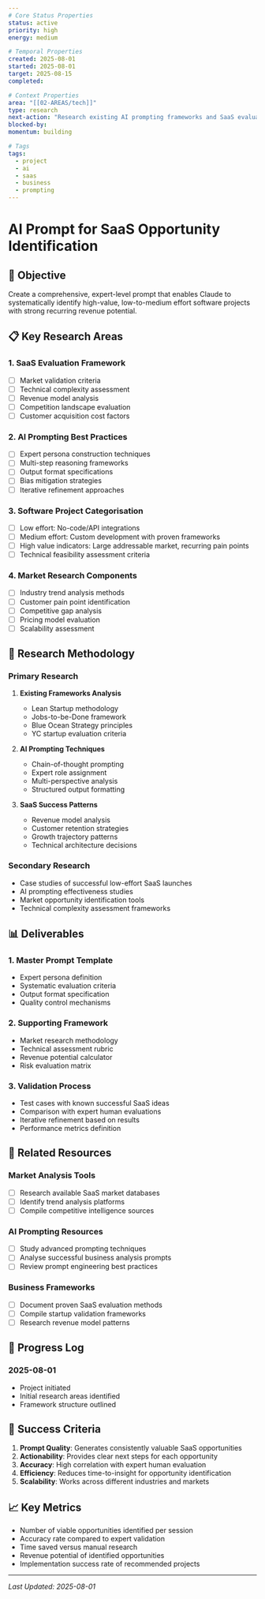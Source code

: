 ```yaml
---
# Core Status Properties
status: active
priority: high
energy: medium

# Temporal Properties
created: 2025-08-01
started: 2025-08-01
target: 2025-08-15
completed:

# Context Properties
area: "[[02-AREAS/tech]]"
type: research
next-action: "Research existing AI prompting frameworks and SaaS evaluation criteria"
blocked-by:
momentum: building

# Tags
tags:
  - project
  - ai
  - saas
  - business
  - prompting
---
```


# AI Prompt for SaaS Opportunity Identification

## 🎯 Objective
Create a comprehensive, expert-level prompt that enables Claude to systematically identify high-value, low-to-medium effort software projects with strong recurring revenue potential.

## 📋 Key Research Areas

### 1. SaaS Evaluation Framework
- [ ] Market validation criteria
- [ ] Technical complexity assessment
- [ ] Revenue model analysis
- [ ] Competition landscape evaluation
- [ ] Customer acquisition cost factors

### 2. AI Prompting Best Practices
- [ ] Expert persona construction techniques
- [ ] Multi-step reasoning frameworks
- [ ] Output format specifications
- [ ] Bias mitigation strategies
- [ ] Iterative refinement approaches

### 3. Software Project Categorisation
- [ ] Low effort: No-code/API integrations
- [ ] Medium effort: Custom development with proven frameworks
- [ ] High value indicators: Large addressable market, recurring pain points
- [ ] Technical feasibility assessment criteria

### 4. Market Research Components
- [ ] Industry trend analysis methods
- [ ] Customer pain point identification
- [ ] Competitive gap analysis
- [ ] Pricing model evaluation
- [ ] Scalability assessment

## 🔬 Research Methodology

### Primary Research
1. **Existing Frameworks Analysis**
   - Lean Startup methodology
   - Jobs-to-be-Done framework
   - Blue Ocean Strategy principles
   - YC startup evaluation criteria

2. **AI Prompting Techniques**
   - Chain-of-thought prompting
   - Expert role assignment
   - Multi-perspective analysis
   - Structured output formatting

3. **SaaS Success Patterns**
   - Revenue model analysis
   - Customer retention strategies
   - Growth trajectory patterns
   - Technical architecture decisions

### Secondary Research
- Case studies of successful low-effort SaaS launches
- AI prompting effectiveness studies
- Market opportunity identification tools
- Technical complexity assessment frameworks

## 📊 Deliverables

### 1. Master Prompt Template
- Expert persona definition
- Systematic evaluation criteria
- Output format specification
- Quality control mechanisms

### 2. Supporting Framework
- Market research methodology
- Technical assessment rubric
- Revenue potential calculator
- Risk evaluation matrix

### 3. Validation Process
- Test cases with known successful SaaS ideas
- Comparison with expert human evaluations
- Iterative refinement based on results
- Performance metrics definition

## 🔗 Related Resources

### Market Analysis Tools
- [ ] Research available SaaS market databases
- [ ] Identify trend analysis platforms
- [ ] Compile competitive intelligence sources

### AI Prompting Resources
- [ ] Study advanced prompting techniques
- [ ] Analyse successful business analysis prompts
- [ ] Review prompt engineering best practices

### Business Frameworks
- [ ] Document proven SaaS evaluation methods
- [ ] Compile startup validation frameworks
- [ ] Research revenue model patterns

## 📝 Progress Log

### 2025-08-01
- Project initiated
- Initial research areas identified
- Framework structure outlined

## 🎯 Success Criteria
1. **Prompt Quality**: Generates consistently valuable SaaS opportunities
2. **Actionability**: Provides clear next steps for each opportunity
3. **Accuracy**: High correlation with expert human evaluation
4. **Efficiency**: Reduces time-to-insight for opportunity identification
5. **Scalability**: Works across different industries and markets

## 📈 Key Metrics
- Number of viable opportunities identified per session
- Accuracy rate compared to expert validation
- Time saved versus manual research
- Revenue potential of identified opportunities
- Implementation success rate of recommended projects

---
*Last Updated: 2025-08-01*